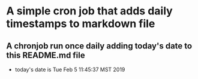 A simple cron job that adds daily timestamps to markdown file
============================================================
## A chronjob run once daily adding today's date to this README.md file
* today's date is Tue Feb  5 11:45:37 MST 2019

